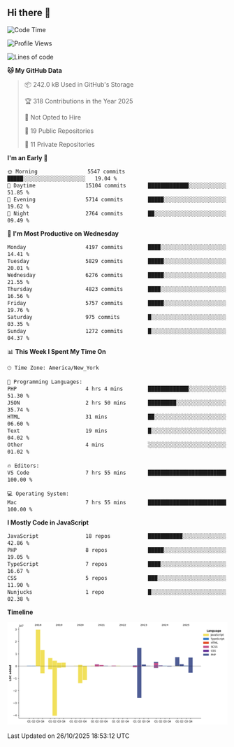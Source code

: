 ## Hi there 👋

<!--START_SECTION:waka-->
![Code Time](http://img.shields.io/badge/Code%20Time-430%20hrs%2027%20mins-blue)

![Profile Views](http://img.shields.io/badge/Profile%20Views-0-blue)

![Lines of code](https://img.shields.io/badge/From%20Hello%20World%20I%27ve%20Written-98.6%20million%20lines%20of%20code-blue)

**🐱 My GitHub Data** 

> 📦 242.0 kB Used in GitHub's Storage 
 > 
> 🏆 318 Contributions in the Year 2025
 > 
> 🚫 Not Opted to Hire
 > 
> 📜 19 Public Repositories 
 > 
> 🔑 11 Private Repositories 
 > 
**I'm an Early 🐤** 

```text
🌞 Morning                5547 commits        █████░░░░░░░░░░░░░░░░░░░░   19.04 % 
🌆 Daytime                15104 commits       █████████████░░░░░░░░░░░░   51.85 % 
🌃 Evening                5714 commits        █████░░░░░░░░░░░░░░░░░░░░   19.62 % 
🌙 Night                  2764 commits        ██░░░░░░░░░░░░░░░░░░░░░░░   09.49 % 
```
📅 **I'm Most Productive on Wednesday** 

```text
Monday                   4197 commits        ████░░░░░░░░░░░░░░░░░░░░░   14.41 % 
Tuesday                  5829 commits        █████░░░░░░░░░░░░░░░░░░░░   20.01 % 
Wednesday                6276 commits        █████░░░░░░░░░░░░░░░░░░░░   21.55 % 
Thursday                 4823 commits        ████░░░░░░░░░░░░░░░░░░░░░   16.56 % 
Friday                   5757 commits        █████░░░░░░░░░░░░░░░░░░░░   19.76 % 
Saturday                 975 commits         █░░░░░░░░░░░░░░░░░░░░░░░░   03.35 % 
Sunday                   1272 commits        █░░░░░░░░░░░░░░░░░░░░░░░░   04.37 % 
```


📊 **This Week I Spent My Time On** 

```text
🕑︎ Time Zone: America/New_York

💬 Programming Languages: 
PHP                      4 hrs 4 mins        █████████████░░░░░░░░░░░░   51.30 % 
JSON                     2 hrs 50 mins       █████████░░░░░░░░░░░░░░░░   35.74 % 
HTML                     31 mins             ██░░░░░░░░░░░░░░░░░░░░░░░   06.60 % 
Text                     19 mins             █░░░░░░░░░░░░░░░░░░░░░░░░   04.02 % 
Other                    4 mins              ░░░░░░░░░░░░░░░░░░░░░░░░░   01.02 % 

🔥 Editors: 
VS Code                  7 hrs 55 mins       █████████████████████████   100.00 % 

💻 Operating System: 
Mac                      7 hrs 55 mins       █████████████████████████   100.00 % 
```

**I Mostly Code in JavaScript** 

```text
JavaScript               18 repos            ███████████░░░░░░░░░░░░░░   42.86 % 
PHP                      8 repos             █████░░░░░░░░░░░░░░░░░░░░   19.05 % 
TypeScript               7 repos             ████░░░░░░░░░░░░░░░░░░░░░   16.67 % 
CSS                      5 repos             ███░░░░░░░░░░░░░░░░░░░░░░   11.90 % 
Nunjucks                 1 repo              █░░░░░░░░░░░░░░░░░░░░░░░░   02.38 % 
```



**Timeline**

![Lines of Code chart](https://raw.githubusercontent.com/wilbertcaba/wilbertcaba/main/assets/bar_graph.png)


 Last Updated on 26/10/2025 18:53:12 UTC
<!--END_SECTION:waka-->

<!--
**wilbertcaba/wilbertcaba** is a ✨ _special_ ✨ repository because its `README.md` (this file) appears on your GitHub profile.

Here are some ideas to get you started:

- 🔭 I’m currently working on ...
- 🌱 I’m currently learning ...
- 👯 I’m looking to collaborate on ...
- 🤔 I’m looking for help with ...
- 💬 Ask me about ...
- 📫 How to reach me: ...
- 😄 Pronouns: ...
- ⚡ Fun fact: ...
-->

